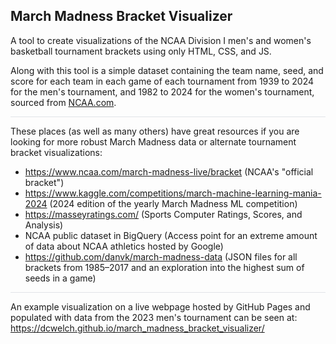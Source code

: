 ## March Madness Bracket Visualizer

A tool to create visualizations of the NCAA Division I men's and women's basketball tournament brackets using only HTML, CSS, and JS.

Along with this tool is a simple dataset containing the team name, seed, and score for each team in each game of each tournament from 1939 to 2024 for the men's tournament, and 1982 to 2024 for the women's tournament, sourced from [NCAA.com](https://www.ncaa.com/).

<hr style="border: 0; height: 1px; background: #e1e4e8; margin: 0;" />

These places (as well as many others) have great resources if you are looking for more robust March Madness data or alternate tournament bracket visualizations:

- https://www.ncaa.com/march-madness-live/bracket (NCAA's "official bracket")
- https://www.kaggle.com/competitions/march-machine-learning-mania-2024 (2024 edition of the yearly March Madness ML competition)
- https://masseyratings.com/ (Sports Computer Ratings, Scores, and Analysis)
- NCAA public dataset in BigQuery (Access point for an extreme amount of data about NCAA athletics hosted by Google)
- https://github.com/danvk/march-madness-data (JSON files for all brackets from 1985–2017 and an exploration into the highest sum of seeds in a game)

<hr style="border: 0; height: 1px; background: #e1e4e8; margin: 0;" />

An example visualization on a live webpage hosted by GitHub Pages and populated with data from the 2023 men's tournament can be seen at:
     https://dcwelch.github.io/march_madness_bracket_visualizer/
